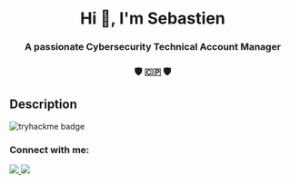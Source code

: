 <h1 align="center">Hi 👋, I'm Sebastien</h1>

<h3 align="center">A passionate Cybersecurity Technical Account Manager</h3>
<h3 align="center">🛡️ 🇨🇵 🛡️</h3>

## Description

![tryhackme badge](https://tryhackme-badges.s3.amazonaws.com/3LPR0F350R.png)
<!--![Hack The Box badge](https://www.hackthebox.eu/badge/image/1427459)-->

<h3 align="left">Connect with me:</h3>
<a href="mailto:contactme-github@sebdufourcq.info" target="blank"><img src="https://img.shields.io/badge/ProtonMail-8B89CC?style=for-the-badge&logo=protonmail&logoColor=white">
<a href="https://linkedin.com/in/sebdufourcq" target="blank"><img src="https://img.shields.io/badge/LinkedIn-0077B5?style=for-the-badge&logo=linkedin&logoColor=white"></a>
